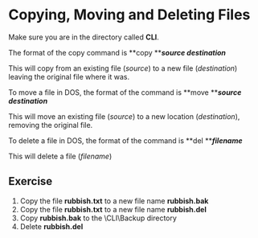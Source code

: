 # Copying, Moving and Deleting Files

Make sure you are in the directory called **CLI**.&#x20;

The format of the copy command is **copy **_**source destination**_&#x20;

This will copy from an existing file (_source_) to a new file (_destination_) leaving the original file where it was.&#x20;

To move a file in DOS, the format of the command is **move **_**source destination**_&#x20;

This will move an existing file (_source_) to a new location (_destination_), removing the original file.

To delete a file in DOS, the format of the command is **del **_**filename**_&#x20;

This will delete a file (_filename_)&#x20;

## Exercise

1. Copy the file **rubbish.txt** to a new file name **rubbish.bak**&#x20;
2. Copy the file **rubbish.txt** to a new file name **rubbish.del**
3. Copy **rubbish.bak** to the \CLI\Backup directory
4. Delete **rubbish.del**


